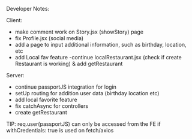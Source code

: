 Developer Notes:

Client:
- make comment work on Story.jsx (showStory) page 
- fix Profile.jsx (social media)
- add a page to input additional information, such as birthday, location, etc
- add Local fav feature
-continue localRestaurant.jsx (check if create Restaurant is working) & add getRestaurant



Server:
- continue passportJS integration for login
- setUp routing for addition user data (birthday location etc)
- add local favorite feature
- fix catchAsync for controllers
- create getRestaurant

TIP:
req.user(passportJS) can only be accessed from the FE if withCredentials: true is used on fetch/axios
